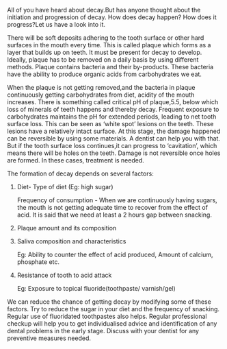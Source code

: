 All of you have heard about decay.But has anyone thought about the initiation and progression of decay. How does decay happen? How does it progress?Let us have a look into it.

There will be soft deposits adhering to the tooth surface or other hard surfaces in the mouth every time. This is called plaque which forms as a layer that builds up on teeth. It must be present for decay to develop.  Ideally, plaque has to be removed on a daily basis by using different methods. Plaque contains bacteria and their by-products. These bacteria have the ability to produce organic acids from carbohydrates we eat.

When the plaque is not getting removed,and the bacteria in plaque continuously getting carbohydrates from diet, acidity of the mouth increases. There is something called critical pH of plaque,5.5, below which loss of minerals of teeth happens and thereby decay. Frequent exposure to carbohydrates maintains the  pH for extended periods, leading to net tooth surface loss. This can be seen as ‘white spot’ lesions on the teeth. These lesions have a relatively intact surface. At this stage, the damage happened can be reversible by using some materials. A dentist can help you with that. But if the tooth surface loss continues,it can progress to ‘cavitation’, which means there will be holes on the teeth. Damage is not reversible once holes are formed. In these cases, treatment is needed.

The formation of decay depends on several factors:

1. Diet- Type of diet (Eg: high sugar)

    Frequency of consumption - When we are continuously having sugars, the mouth is not getting adequate time to recover from the effect of acid. It is said that we need at least a 2 hours gap between snacking.

2. Plaque amount and its composition
3. Saliva composition and characteristics
    
    Eg: Ability to counter the effect of acid produced, Amount of calcium, phosphate etc.

4. Resistance of tooth to acid attack
    
    Eg: Exposure to topical fluoride(toothpaste/ varnish/gel)

 We can reduce the chance of getting decay by modifying some of these factors. Try to reduce the sugar in your diet and the frequency of snacking. Regular use of fluoridated toothpastes also helps. Regular professional checkup will help you to get individualised advice and identification of any dental problems in the early stage. Discuss with your dentist for any preventive measures needed.